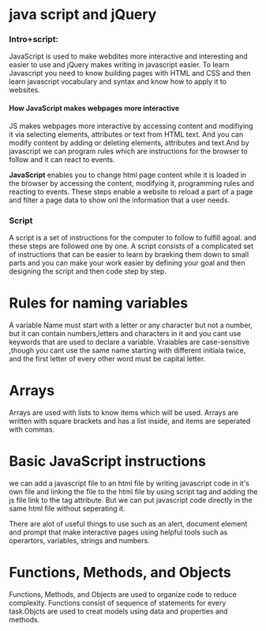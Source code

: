 # java script and jQuery
### Intro+script: 
JavaScript is used to make webdites more interactive and interesting and easier to use and jQuery makes writing in javascript easier. To learn Javascript you need to know building pages with HTML and CSS and then learn javascript vocabulary and syntax and know how to apply it to websites.
#### How JavaScript makes webpages more interactive 
JS makes webpages more interactive by accessing content and modifiying it via selecting elements, attributes or text from HTML text. And you can modify content by adding or deleting elements, attributes and text.And by javascript we can program rules which are instructions for the browser to follow and it can react to events.

**JavaScript** enables you to change html page content while it is loaded in the browser by accessing the content, modifying it, programming rules and reacting to events. These steps enable a website to reload a part of a page and filter a page data to show onl the information that a user needs.
### Script
A script is a set of instructions for the computer to follow to fulfill agoal. and these steps are followed one by one. A script consists of a complicated set of instructions that can be easier to learn by braeking them down to small parts and you can make your work easier by defining your goal and then designing the script and then code step by step.
# Rules for naming variables 
A variable Name must start with a letter or any character but not a number, but it can contain numbers,letters and characters in it and you cant use keywords that are used to declare a variable. Vraiables are case-sensitive ,though you cant use the same name starting with different initiala twice, and the first letter of every other word must be capital letter.
# Arrays
Arrays are used with lists to know items which will be used. Arrays are written with square brackets and has a list inside, and items are seperated with commas.
#  Basic JavaScript instructions 
we can add a javascript file to an html file by writing javascript code in it's own file and linking the file to the html file by using script tag and adding the js file link to the tag attribute. But we can put javascript code directly in the same html file without seperating it.

 There are alot of useful things to use such as an alert, document element and prompt that make interactive pages using helpful tools such as operartors, variables, strings and numbers.

 # Functions, Methods, and Objects
 Functions, Methods, and Objects are used to organize code to reduce complexity. Functions consist of sequence of statements for every task.Objcts are used to creat models using data and properties and methods.
